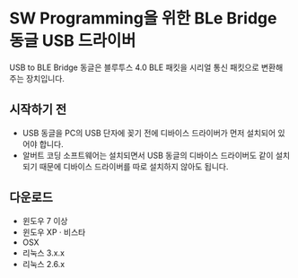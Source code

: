 # SW Programming을 위한 BLe Bridge 동글 USB 드라이버

USB to BLE Bridge 동글은 블루투스 4.0 BLE 패킷을 시리얼 통신 패킷으로 변환해 주는 장치입니다.


시작하기 전 
--
- USB 동글을 PC의 USB 단자에 꽂기 전에 디바이스 드라이버가 먼저 설치되어 있어야 합니다.
- 알버트 코딩 소프트웨어는 설치되면서 USB 동글의 디바이스 드라이버도 같이 설치되기 때문에 디바이스 드라이버를 따로 설치하지 않아도 됩니다.


다운로드
--
- 윈도우 7 이상
- 윈도우 XP · 비스타
- OSX
- 리눅스 3.x.x
- 리눅스 2.6.x

